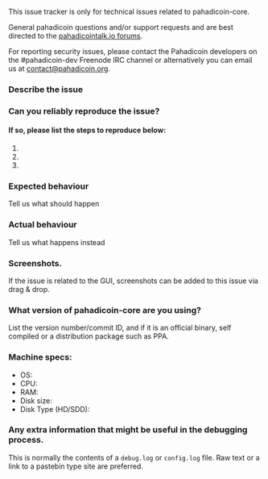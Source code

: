 <!--- Remove sections that do not apply -->

This issue tracker is only for technical issues related to pahadicoin-core.

General pahadicoin questions and/or support requests and are best directed to the [pahadicointalk.io forums](https://pahadicointalk.io/).

For reporting security issues, please contact the Pahadicoin developers on the #pahadicoin-dev Freenode IRC channel or alternatively you can email us at contact@pahadicoin.org.

### Describe the issue

### Can you reliably reproduce the issue?
#### If so, please list the steps to reproduce below:
1.
2.
3.

### Expected behaviour
Tell us what should happen

### Actual behaviour
Tell us what happens instead

### Screenshots.
If the issue is related to the GUI, screenshots can be added to this issue via drag & drop.

### What version of pahadicoin-core are you using?
List the version number/commit ID, and if it is an official binary, self compiled or a distribution package such as PPA.

### Machine specs:
- OS:
- CPU:
- RAM:
- Disk size:
- Disk Type (HD/SDD):

### Any extra information that might be useful in the debugging process.
This is normally the contents of a `debug.log` or `config.log` file. Raw text or a link to a pastebin type site are preferred.
